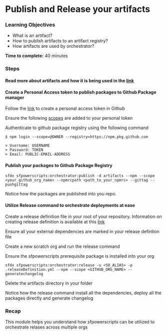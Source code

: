 # Publish and Release your artifacts

### **Learning Objectives**

* What is an artifact?
* How to publish artifacts to an artifact registry?
* How artifacts are used  by orchestrator?

**Time to complete:** 40 minutes

### Steps

#### Read more about artifacts and how it is being used in the [link](https://dxatscale.gitbook.io/sfpowerscripts/faq/artifacts) 

#### Create a Personal Access token to publish packages to Github Package manager

Follow the [link](https://docs.github.com/en/github/authenticating-to-github/creating-a-personal-access-token) to create  a personal access token in Github 

Ensure the following [scopes](https://docs.github.com/en/packages/learn-github-packages/about-permissions-for-github-packages#about-scopes-and-permissions-for-package-registries) are added to your personal token

Authenticate to github package registry using the following command

```text
$ npm login --scope=@OWNER --registry=https://npm.pkg.github.com

> Username: USERNAME
> Password: TOKEN
> Email: PUBLIC-EMAIL-ADDRESS
```

#### Publish your packages to Github Package Registry

```text
sfdx sfpowerscripts:orchestrator:publish -d artifacts --npm --scope <your_github_org_name> --npmrcpath <path_to_your_npmrc> --gittag --pushgittag
```

Notice how the packages are published into you repo.

#### Utilize Release command to orchestrate deployments at ease

Create a release definition file in your root of your repository. Information on creating release definition is available at this [link](https://dxatscale.gitbook.io/sfpowerscripts/commands/release)

Ensure all your external dependencies are marked in your release defintion file

Create a new scratch org and run the release command

Ensure the sfpowerscripts prerequisite package is installed into your org

```text
sfdx sfpowerscripts:orchestrator:release -u <SO_ALIAS> -p .releaseDefinition.yml --npm --scope <GITHUB_ORG_NAME> --generatechangelog
```

Delete the artifacts directory in your folder

Notice how the release command install all the dependencies,  deploy all the packages directly and generate changelog

### Recap 

This module helps you understand how sfpowerscripts can be utilized to orchestrate relases across multiple orgs



